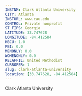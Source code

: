 ```yaml
---
INSTNM: Clark Atlanta University
CITY: Atlanta
INSTURL: www.cau.edu
CONTROL: Private nonprofit
ST_FIPS: Georgia
LATITUDE: 33.747628
LONGITUDE: -84.412584
HBCU: 1.0
PBI: 0.0
MENONLY: 0.0
WOMENONLY: 0.0
RELAFFIL: United Methodist
CURROPER: 1
slug: clark-atlanta-university
location: [33.747628, -84.412584]
---
```

Clark Atlanta University